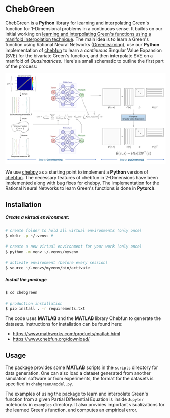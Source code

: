 # ChebGreen

ChebGreen is a **Python** library for learning and interpolating Green's function for 1-Dimensional problems in a continuous sense. It builds on our initial working on [learning and interpolating Green's functions using a manifold interpolation technique](https://www.sciencedirect.com/science/article/pii/S0045782523000944). The main idea is to learn a Green's function using Rational Neural Networks ([Greenlearning](https://greenlearning.readthedocs.io/en/latest/)), use our **Python** implementation of [chebfun](https://www.chebfun.org/) to learn a *continuous* Singular Value Expansion (SVE) for the bivariate Green's function, and then interpolate SVE on a manifold of *Quasimatrices*. Here's a small schematic to outline the first part of the process:

![Schematic for learning a Green's function](assets/schematic.png)

We use [chebpy](https://github.com/chebpy/chebpy) as a starting point to implement a **Python** version of [chebfun](https://www.chebfun.org/). The necessary features of chebfun in 2-Dimensions have been implemented along with bug fixes for chebpy. The implementation for the Rational Neural Networks to learn Green's functions is done in **Pytorch**.

## Installation

##### Create a virtual environment:
```bash
# create folder to hold all virtual environments (only once)
$ mkdir -p ~/.venvs # 

# create a new virtual environment for your work (only once)
$ python -m venv ~/.venvs/myvenv

# activate environment (before every session)
$ source ~/.venvs/myvenv/bin/activate
```

##### Install the package

```bash
$ cd chebgreen

# production installation
$ pip install . -r requirements.txt
```

The code uses **MATLAB** and the **MATLAB** library Chebfun to generate the datasets. Instructions for installation can be found here:
- https://www.mathworks.com/products/matlab.html
- https://www.chebfun.org/download/

## Usage

The package provides some **MATLAB** scripts in the ``scripts`` directory for data generation. One can also load a dataset generated from another simulation software or from experiments, the format for the datasets is specified in ``chebgreen/model.py``.

The examples of using the package to learn and interpolate Green's function from a given Partial Differential Equation is inside ``Jupyter`` notebooks in ``examples`` directory. It also provides important visualizations for the learned Green's function, and computes an empirical error.
